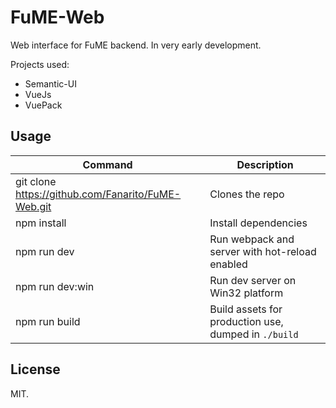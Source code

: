 # FuME-Web

Web interface for FuME backend. In very early development.

Projects used:
* Semantic-UI
* VueJs
* VuePack

## Usage

|Command|Description|
|---|---|
|git clone https://github.com/Fanarito/FuME-Web.git|Clones the repo|
|npm install|Install dependencies|
|npm run dev|Run webpack and server with hot-reload enabled|
|npm run dev:win|Run dev server on Win32 platform|
|npm run build|Build assets for production use, dumped in `./build`|

## License

MIT.

